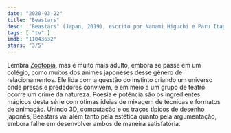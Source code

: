 ```yaml
---
date: "2020-03-22"
title: "Beastars"
desc: '"Beastars" (Japan, 2019), escrito por Nanami Higuchi e Paru Itagaki, com Jonah Scott, Chikahiro Kobayashi e Lara Jill Miller.'
tags: [ "tv" ]
imdb: "11043632"
stars: "3/5"
---
```

Lembra [Zootopia](/zootopia), mas é muito mais adulto, embora se passe em um colégio, como muitos dos animes japoneses desse gênero de relacionamentos. Ele lida com a questão do instinto criando um universo onde presas e predadores convivem, e em meio a um grupo de teatro ocorre um crime da natureza. Poesia e potência são os ingredientes mágicos desta série com ótimas ideias de mixagem de técnicas e formatos de animação. Unindo 3D, computação e os traços típicos de desenho japonês, Beastars vai além tanto pela estética quanto pela argumentação, embora falhe em desenvolver ambos de maneira satisfatória.
